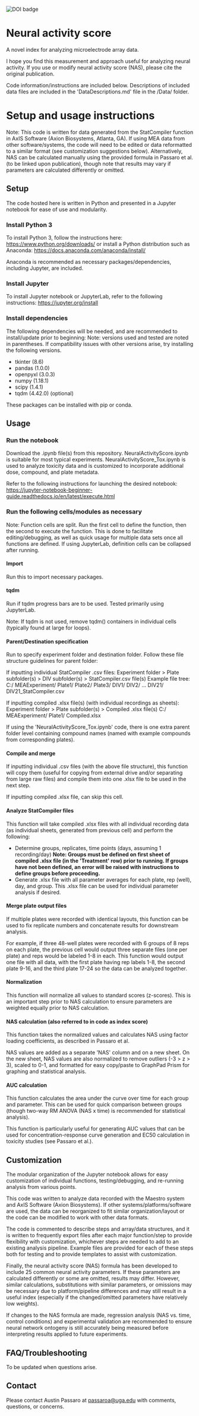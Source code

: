 ![DOI badge](https://zenodo.org/badge/DOI/10.5281/zenodo.3939310.svg)
# Neural activity score
A novel index for analyzing microelectrode array data.

I hope you find this measurement and approach useful for analyzing neural activity. If you use or modify neural activity score (NAS), please cite the original publication.

Code information/instructions are included below. Descriptions of included data files are included in the 'DataDescriptions.md' file in the /Data/ folder.

# Setup and usage instructions
Note: This code is written for data generated from the StatCompiler function in AxIS Software (Axion Biosystems, Atlanta, GA). If using MEA data from other software/systems, the code will need to be edited or data reformatted to a similar format (see customization suggestions below). Alternatively, NAS can be calculated manually using the provided formula in Passaro et al. (to be linked upon publication), though note that results may vary if parameters are calculated differently or omitted.

## Setup
The code hosted here is written in Python and presented in a Jupyter notebook for ease of use and modularity.

### Install Python 3
To install Python 3, follow the instructions here: https://www.python.org/downloads/ or install a Python distribution such as Anaconda: https://docs.anaconda.com/anaconda/install/

Anaconda is recommended as necessary packages/dependencies, including Jupyter, are included.

### Install Jupyter
To install Jupyter notebook or JupyterLab, refer to the following instructions: https://jupyter.org/install

### Install dependencies
The following dependencies will be needed, and are recommended to install/update prior to beginning:
Note: versions used and tested are noted in parentheses. If compatibility issues with other versions arise, try installing the following versions.  
- tkinter (8.6)  
- pandas (1.0.0)  
- openpyxl (3.0.3)  
- numpy (1.18.1)  
- scipy (1.4.1)  
- tqdm (4.42.0) (optional)

These packages can be installed with pip or conda.

## Usage
### Run the notebook
Download the .ipynb file(s) from this repository.
NeuralActivityScore.ipynb is suitable for most typical experiments.
NeuralActivityScore_Tox.ipynb is used to analyze toxicity data and is customized to incorporate additional dose, compound, and plate metadata.

Refer to the following instructions for launching the desired notebook: https://jupyter-notebook-beginner-guide.readthedocs.io/en/latest/execute.html

### Run the following cells/modules as necessary
Note: Function cells are split. Run the first cell to define the function, then the second to execute the function. This is done to facilitate editing/debugging, as well as quick usage for multiple data sets once all functions are defined. If using JupyterLab, definition cells can be collapsed after running.

#### Import
Run this to import necessary packages.

#### tqdm
Run if tqdm progress bars are to be used. Tested primarily using JupyterLab.

Note: If tqdm is not used, remove tqdm() containers in individual cells (typically found at large for loops).

#### Parent/Destination specification
Run to specify experiment folder and destination folder. Follow these file structure guidelines for parent folder:

If inputting individual StatCompiler .csv files:
Experiment folder > Plate subfolder(s) > DIV subfolder(s) > StatCompiler.csv file(s)
Example file tree:
C:/
    MEAExperiment/
        Plate1/
        Plate2/
        Plate3/
            DIV1/
            DIV2/
            ...
            DIV21/
                DIV21_StatCompiler.csv

If inputting compiled .xlsx file(s) (with individual recordings as sheets):
Experiment folder > Plate subfolder(s) > Compiled .xlsx file(s)
C:/
	MEAExperiment/
		Plate1/
			Compiled.xlsx

If using the 'NeuralActivityScore_Tox.ipynb' code, there is one extra parent folder level containing compound names (named with example compounds from corresponding plates).

#### Compile and merge
If inputting individual .csv files (with the above file structure), this function will copy them (useful for copying from external drive and/or separating from large raw files) and compile them into one .xlsx file to be used in the next step.

If inputting compiled .xlsx file, can skip this cell.

#### Analyze StatCompiler files
This function will take compiled .xlsx files with all individual recording data (as individual sheets, generated from previous cell) and perform the following:
- Determine groups, replicates, time points (days, assuming 1 recording/day)
**Note: Groups must be defined on first sheet of compiled .xlsx file (in the 'Treatment' row) prior to running. If groups have not been defined, an error will be raised with instructions to define groups before proceeding.**
- Generate .xlsx file with all parameter averages for each plate, rep (well), day, and group.
This .xlsx file can be used for individual parameter analysis if desired.

#### Merge plate output files
If multiple plates were recorded with identical layouts, this function can be used to fix replicate numbers and concatenate results for downstream analysis.

For example, if three 48-well plates were recorded with 6 groups of 8 reps on each plate, the previous cell would output three separate files (one per plate) and reps would be labeled 1-8 in each. This function would output one file with all data, with the first plate having rep labels 1-8, the second plate 9-16, and the third plate 17-24 so the data can be analyzed together.

#### Normalization
This function will normalize all values to standard scores (z-scores). This is an important step prior to NAS calculation to ensure parameters are weighted equally prior to NAS calculation.

#### NAS calculation (also referred to in code as index score)
This function takes the normalized values and calculates NAS using factor loading coefficients, as described in Passaro et al.

NAS values are added as a separate 'NAS' column and on a new sheet. On the new sheet, NAS values are also normalized to remove outliers (-3 > z > 3), scaled to 0-1, and formatted for easy copy/paste to GraphPad Prism for graphing and statistical analysis.

#### AUC calculation
This function calculates the area under the curve over time for each group and parameter. This can be used for quick comparison between groups (though two-way RM ANOVA (NAS x time) is recommended for statistical analysis).

This function is particularly useful for generating AUC values that can be used for concentration-response curve generation and EC50 calculation in toxicity studies (see Passaro et al.).

## Customization
The modular organization of the Jupyter notebook allows for easy customization of individual functions, testing/debugging, and re-running analysis from various points.

This code was written to analyze data recorded with the Maestro system and AxIS Software (Axion Biosystems). If other systems/platforms/software are used, the data can be reorganized to fit similar organization/layout or the code can be modified to work with other data formats.

The code is commented to describe steps and array/data structures, and it is written to frequently export files after each major function/step to provide flexibility with customization, whichever steps are needed to add to an existing analysis pipeline. Example files are provided for each of these steps both for testing and to provide templates to assist with customization.

Finally, the neural activity score (NAS) formula has been developed to include 25 common neural activity parameters. If these parameters are calculated differently or some are omitted, results may differ. However, similar calculations, substitutions with similar parameters, or omissions may be necessary due to platform/pipeline differences and may still result in a useful index (especially if the changed/omitted parameters have relatively low weights).

If changes to the NAS formula are made, regression analysis (NAS vs. time, control conditions) and experimental validation are recommended to ensure neural network ontogeny is still accurately being measured before interpreting results applied to future experiments.

## FAQ/Troubleshooting
To be updated when questions arise.

## Contact
Please contact Austin Passaro at passaroa@uga.edu with comments, questions, or concerns.
